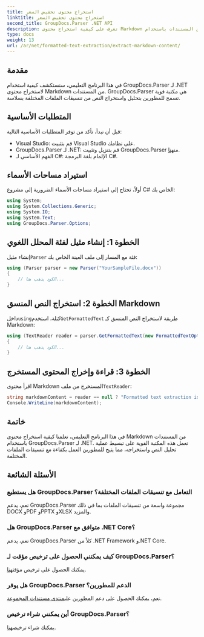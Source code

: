 ```yaml
---
title: استخراج محتوى تخفيض السعر
linktitle: استخراج محتوى تخفيض السعر
second_title: GroupDocs.Parser .NET API
description: تعرف على كيفية استخراج محتوى Markdown من المستندات باستخدام GroupDocs.Parser لـ .NET. يوفر هذا البرنامج التعليمي إرشادات خطوة بخطوة لاستخراج النص بسلاسة.
type: docs
weight: 13
url: /ar/net/formatted-text-extraction/extract-markdown-content/
---
```

## مقدمة
في هذا البرنامج التعليمي، سنستكشف كيفية استخدام GroupDocs.Parser لـ .NET لاستخراج محتوى Markdown من المستندات. GroupDocs.Parser هي مكتبة قوية تسمح للمطورين بتحليل واستخراج النص من تنسيقات الملفات المختلفة بسلاسة.
## المتطلبات الأساسية
قبل أن نبدأ، تأكد من توفر المتطلبات الأساسية التالية:
- Visual Studio: قم بتثبيت Visual Studio على نظامك.
-  GroupDocs.Parser لـ .NET: قم بتنزيل وتثبيت GroupDocs.Parser من[هنا](https://releases.groupdocs.com/parser/net/).
- الفهم الأساسي لـ C#: الإلمام بلغة البرمجة C#.

## استيراد مساحات الأسماء
أولاً، تحتاج إلى استيراد مساحات الأسماء الضرورية إلى مشروع C# الخاص بك:
```csharp
using System;
using System.Collections.Generic;
using System.IO;
using System.Text;
using GroupDocs.Parser.Options;
```
## الخطوة 1: إنشاء مثيل لفئة المحلل اللغوي
 إنشاء مثيل`Parser` فئة مع المسار إلى ملف العينة الخاص بك:
```csharp
using (Parser parser = new Parser("YourSampleFile.docx"))
{
    // الكود يذهب هنا...
}
```
## الخطوة 2: استخراج النص المنسق Markdown
 داخل`using`كتلة، استخدم`GetFormattedText` طريقة لاستخراج النص المنسق كـ Markdown:
```csharp
using (TextReader reader = parser.GetFormattedText(new FormattedTextOptions(FormattedTextMode.Markdown)))
{
    // الكود يذهب هنا...
}
```
## الخطوة 3: قراءة وإخراج المحتوى المستخرج
 اقرأ محتوى Markdown المستخرج من ملف`TextReader`:
```csharp
string markdownContent = reader == null ? "Formatted text extraction isn't supported" : reader.ReadToEnd();
Console.WriteLine(markdownContent);
```

## خاتمة
في هذا البرنامج التعليمي، تعلمنا كيفية استخراج محتوى Markdown من المستندات باستخدام GroupDocs.Parser لـ .NET. تعمل هذه المكتبة القوية على تبسيط عملية تحليل النص واستخراجه، مما يتيح للمطورين العمل بكفاءة مع تنسيقات الملفات المختلفة.
## الأسئلة الشائعة
### هل يستطيع GroupDocs.Parser التعامل مع تنسيقات الملفات المختلفة؟
نعم، يدعم GroupDocs.Parser مجموعة واسعة من تنسيقات الملفات بما في ذلك DOCX وPDF وPPTX وXLSX والمزيد.
### هل GroupDocs.Parser متوافق مع .NET Core؟
نعم، يدعم GroupDocs.Parser كلاً من .NET Framework و.NET Core.
### كيف يمكنني الحصول على ترخيص مؤقت لـ GroupDocs.Parser؟
 يمكنك الحصول على ترخيص مؤقت[هنا](https://purchase.groupdocs.com/temporary-license/).
### هل يوفر GroupDocs.Parser الدعم للمطورين؟
 نعم، يمكنك الحصول على دعم المطورين على[منتدى مستندات المجموعة](https://forum.groupdocs.com/c/parser/17).
### أين يمكنني شراء ترخيص GroupDocs.Parser؟
 يمكنك شراء ترخيص[هنا](https://purchase.groupdocs.com/buy).